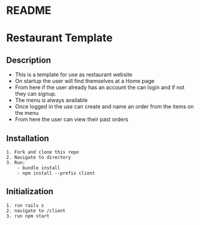 # README

# Restaurant Template
 
## Description
 - This is a template for use as restaurant website
 - On startup the user will find themselves at a Home page
 - From here if the user already has an account the can login and if not they can signup.
 - The menu is always available
 - Once logged in the use can create and name an order from the items on the menu
 - From here the user can view their past orders 

## Installation
    1. Fork and clone this repo
    2. Navigate to directory
    3. Run:
        - bundle install
        - npm install --prefix client

## Initialization 
    1. run rails s
    2. navigate to /client
    3. run npm start

